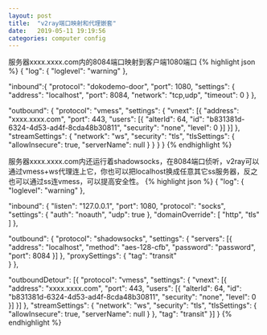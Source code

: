 ```yaml
---
layout: post
title:  "v2ray端口映射和代理嵌套"
date:   2019-05-11 19:19:56
categories: computer config
---
```


服务器xxxx.xxxx.com内的8084端口映射到客户端1080端口
{% highlight json %}
{
  "log": {
    "loglevel": "warning"
  },

  "inbound":{
    "protocol": "dokodemo-door",
    "port": 1080,
    "settings": {
      "address": "localhost",
      "port": 8084,
      "network": "tcp,udp",
      "timeout": 0
    }
  },

  "outbound": {
      "protocol": "vmess",
      "settings": {
        "vnext": [{
            "address": "xxxx.xxxx.com",
            "port": 443,
            "users": [{
              "alterId": 64,
              "id": "b831381d-6324-4d53-ad4f-8cda48b30811",
              "security": "none",
              "level": 0
            }]
        }]
      },
      "streamSettings": {
        "network": "ws",
        "security": "tls",
        "tlsSettings": {
          "allowInsecure": true,
          "serverName": null
        }
      }
  }
}
{% endhighlight %}

服务器xxxx.xxxx.com内还运行着shadowsocks，在8084端口侦听，v2ray可以通过vmess+ws代理连上它，你也可以把localhost换成任意其它ss服务器，反之也可以通过ss连vmess，可以提高安全性。
{% highlight json %}
{
  "log": {
    "loglevel": "warning"
  },

  "inbound": {
    "listen": "127.0.0.1",
    "port": 1080,
    "protocol": "socks",
    "settings": {
      "auth": "noauth",
      "udp": true
    },
    "domainOverride": [
      "http",
      "tls"
    ]
  },

  "outbound": {
    "protocol": "shadowsocks",
    "settings": { 
          "servers": [{
              "address": "localhost",
              "method": "aes-128-cfb",
              "password": "password",
              "port": 8084
          }]
    },
    "proxySettings": {
        "tag": "transit"  
    }
  },

  "outboundDetour": [{
      "protocol": "vmess",
      "settings": {
        "vnext": [{
            "address": "xxxx.xxxx.com",
            "port": 443,
            "users": [{
              "alterId": 64,
              "id": "b831381d-6324-4d53-ad4f-8cda48b30811",
              "security": "none",
              "level": 0
            }]
        }]
      },
      "streamSettings": {
        "network": "ws",
        "security": "tls",
        "tlsSettings": {
          "allowInsecure": true,
          "serverName": null
        }
      },
      "tag": "transit"
  }]
}
{% endhighlight %}
